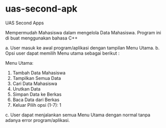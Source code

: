 # uas-second-apk

UAS Second Apps

Mempermudah Mahasiswa dalam mengelola Data Mahasiswa.
Program ini di buat menggunakan bahasa C++

a. User masuk ke awal program/aplikasi dengan tampilan Menu Utama.
b. Opsi user dapat memilih Menu utama sebagai berikut :

Menu Utama:
1. Tambah Data Mahasiswa
2. Tampilkan Semua Data
3. Cari Data Mahasiswa
4. Urutkan Data
5. Simpan Data ke Berkas
6. Baca Data dari Berkas
7. Keluar
Pilih opsi (1-7): 1

c. User dapat menjalankan semua Menu Utama dengan normal tanpa adanya error program/aplikasi.
